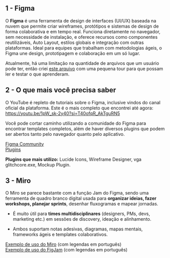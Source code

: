 
## 1 - Figma

O **Figma** é uma ferramenta de design de interfaces (UI/UX) baseada na nuvem que permite criar wireframes, protótipos e sistemas de design de forma colaborativa e em tempo real. Funciona diretamente no navegador, sem necessidade de instalação, e oferece recursos como componentes reutilizáveis, Auto Layout, estilos globais e integração com outras plataformas. Ideal para equipes que trabalham com metodologias ágeis, o Figma une design, prototipagem e colaboração em um só lugar.

Atualmente, há uma limitação na quantidade de arquivos que um usuário pode ter, então criei [este arquivo](https://www.figma.com/design/J1dUMdSPkYSCYN6pT0bibA/Squad13-testes-e-estudos?node-id=0-1&p=f&t=SHx3VoYVPOV9asiq-0) com uma pequena tour para que possam ler e testar o que aprenderam.

## 2 - O que mais você precisa saber

O YouTube é repleto de tutoriais sobre o Figma, inclusive vindos do canal oficial da plataforma. Este é o mais completo que encontrei até agora: https://youtu.be/1pW_sk-2y40?si=T40ofqR_AkTguRN5

Você pode cortar caminho utilizando a comunidade do Figma para encontrar templates completos, além de haver diversos plugins que podem ser abertos tanto pelo navegador quanto pelo aplicativo.

[Figma Community](https://www.figma.com/community)  
[Plugins](https://youtu.be/S4tM7UfAZ7k?si=bZh3dvkN0TeJu9h9)

**Plugins que mais utilizo:** Lucide Icons, Wireframe Designer, vga glitchcore.exe, Mockup Plugin.

## 3 - Miro

O Miro se parece bastante com a função Jam do Figma, sendo uma ferramenta de quadro branco digital usada para **organizar ideias, fazer workshops, planejar sprints**, desenhar fluxogramas e mapear jornadas.
    
- É muito útil para **times multidisciplinares** (designers, PMs, devs, marketing etc.) em sessões de discovery, ideação e alinhamento.
    
- Ambos suportam notas adesivas, diagramas, mapas mentais, frameworks ágeis e templates colaborativos.

[Exemplo de uso do Miro](https://youtu.be/9OPByIpA-WI?si=LiwWdGJkjtuJgl3_) (com legendas em português)  
[Exemplo de uso do FigJam](https://youtu.be/FxdoM1B7Wo8?si=pjxKUgd6cT7TgfOX) (com legendas em português)
